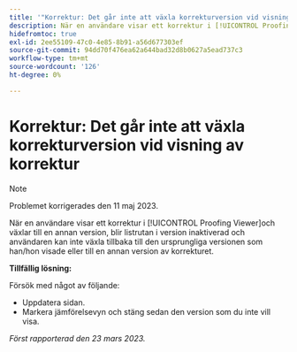 ```yaml
---
title: '"Korrektur: Det går inte att växla korrekturversion vid visning av korrektur'
description: När en användare visar ett korrektur i [!UICONTROL Proofing Viewer]och växlar till en annan version, blir listrutan över versioner inaktiverad och användaren kan inte växla tillbaka till den ursprungliga versionen som han/hon visade eller till en annan version av korrekturet.
hidefromtoc: true
exl-id: 2ee55109-47c0-4e85-8b91-a56d677303ef
source-git-commit: 94dd70f476ea62a644bad32d8b0627a5ead737c3
workflow-type: tm+mt
source-wordcount: '126'
ht-degree: 0%

---
```


# Korrektur: Det går inte att växla korrekturversion vid visning av korrektur


>[!NOTE]
>
>Problemet korrigerades den 11 maj 2023.

När en användare visar ett korrektur i [!UICONTROL Proofing Viewer]och växlar till en annan version, blir listrutan i version inaktiverad och användaren kan inte växla tillbaka till den ursprungliga versionen som han/hon visade eller till en annan version av korrekturet.

**Tillfällig lösning:**

Försök med något av följande:

* Uppdatera sidan.
* Markera jämförelsevyn och stäng sedan den version som du inte vill visa.

_Först rapporterad den 23 mars 2023._

